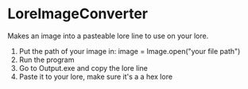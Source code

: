 # LoreImageConverter
Makes an image into a pasteable lore line to use on your lore.

1. Put the path of your image in: image = Image.open("your file path")
2. Run the program
3. Go to Output.exe and copy the lore line
4. Paste it to your lore, make sure it's a a hex lore
